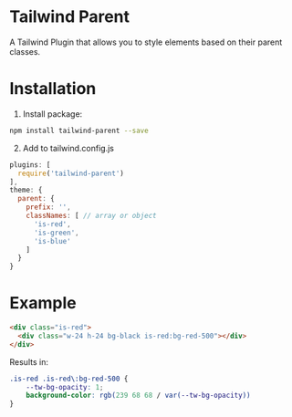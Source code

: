 # Tailwind Parent
A Tailwind Plugin that allows you to style elements based on their parent classes.

# Installation
1. Install package:
```bash
npm install tailwind-parent --save
```

2. Add to tailwind.config.js
```javascript
plugins: [
  require('tailwind-parent')
],
theme: {
  parent: {
    prefix: '',
    classNames: [ // array or object
      'is-red',
      'is-green',
      'is-blue'
    ]
  }
}
```

# Example
```html
<div class="is-red">
  <div class="w-24 h-24 bg-black is-red:bg-red-500"></div>
</div>
```

Results in:
```css
.is-red .is-red\:bg-red-500 {
    --tw-bg-opacity: 1;
    background-color: rgb(239 68 68 / var(--tw-bg-opacity))
}
```
